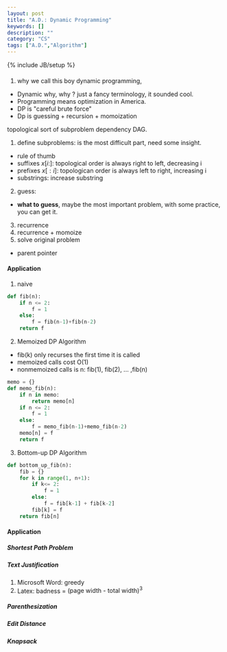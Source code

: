 ```yaml
---
layout: post
title: "A.D.: Dynamic Programming"
keywords: []
description: ""
category: "CS"
tags: ["A.D.","Algorithm"]
---
```

{% include JB/setup %}

####
1. why we call this boy dynamic programming, 
- Dynamic why, why ? just a fancy terminology, it sounded cool. 
- Programming means optimization in America.
- DP is "careful brute force"
- Dp is guessing + recursion + momoization

topological sort of subproblem dependency DAG.

1. define subproblems: is the most difficult part, need some insight.
- rule of thumb
- suffixes $x[i:]$: topological order is always right to left, decreasing i
- prefixes $x[:i]$: topologican order is always left to right, increasing i
- substrings: increase substring
2. guess: 
- **what to guess**, maybe the most important problem, with some
  practice, you can get it.
3.  recurrence
4.  recurrence + momoize
5. solve original problem
- parent pointer

#### Application
1. naive

```python
def fib(n):
    if n <= 2:
        f = 1
    else:
        f = fib(n-1)+fib(n-2)
    return f
```


2. Memoized DP Algorithm
- fib(k) only recurses the first time it is called
- memoized calls cost O(1)
- nonmemoized calls is n: fib(1), fib(2), ... ,fib(n)

```python
memo = {}
def memo_fib(n):
    if n in memo:
        return memo[n]
    if n <= 2:
        f = 1
    else:
        f = memo_fib(n-1)+memo_fib(n-2)
    memo[n] = f
    return f
```

3. Bottom-up DP Algorithm

```python
def bottom_up_fib(n):
    fib = {}
    for k in range(1, n+1):
        if k<= 2:
            f = 1
        else:
            f = fib[k-1] + fib[k-2]
        fib[k] = f
    return fib[n]  
```





#### Application

##### Shortest Path Problem
##### Text Justification
1. Microsoft Word: greedy 
2. Latex: badness = $(\text{page width - total width})^3$

##### Parenthesization
##### Edit Distance
##### Knapsack

